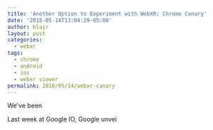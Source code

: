 ```yaml
---
title: 'Another Option to Experiment with WebXR: Chrome Canary'
date: '2018-05-14T13:04:29-05:00'
author: blair
layout: post
categories:
  - webxr
tags:
  - chrome
  - android
  - ios
  - webxr viewer
permalink: 2018/05/14/webxr-canary
---
```

We've been 

Last week at Google IO, Google unvei
